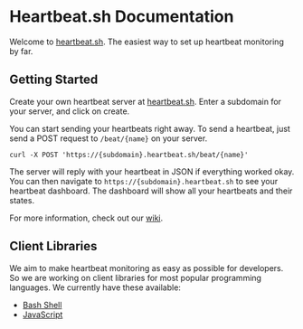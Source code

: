 # Heartbeat.sh Documentation
Welcome to [heartbeat.sh](https://heartbeat.sh). The easiest way to set up heartbeat monitoring by far.

## Getting Started
Create your own heartbeat server at [heartbeat.sh](https://heartbeat.sh). Enter a subdomain for your server, and click on create.

You can start sending your heartbeats right away. To send a heartbeat, just send a POST request to `/beat/{name}` on your server.
```
curl -X POST 'https://{subdomain}.heartbeat.sh/beat/{name}'
```
The server will reply with your heartbeat in JSON if everything worked okay. You can then navigate to `https://{subdomain}.heartbeat.sh` to see your heartbeat dashboard. The dashboard will show all your heartbeats and their states.

For more information, check out our [wiki](https://github.com/heartbeat-sh/documentation/wiki).
 
 ## Client Libraries
 
 We aim to make heartbeat monitoring as easy as possible for developers. So we are working on client libraries for most popular programming languages. We currently have these available:

- [Bash Shell](https://github.com/heartbeat-sh/heartbeat.sh)
- [JavaScript](https://www.npmjs.com/package/heartbeat-sh)

